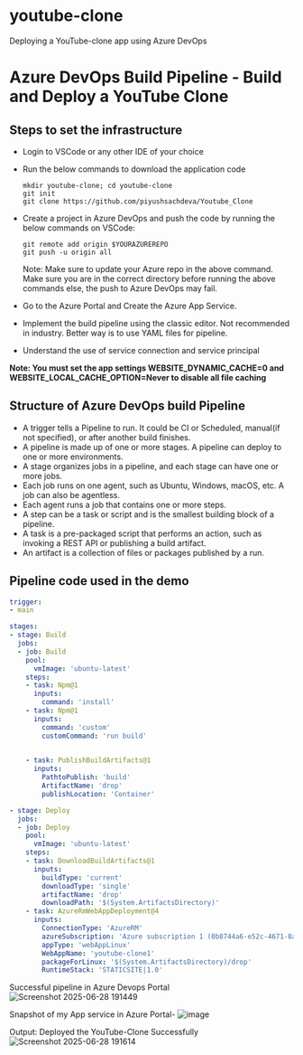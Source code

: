 # youtube-clone
Deploying a YouTube-clone app using Azure DevOps


# Azure DevOps Build Pipeline - Build and Deploy a YouTube Clone 


## Steps to set the infrastructure
- Login to VSCode or any other IDE of your choice
- Run the below commands to download the application code
  ```
  mkdir youtube-clone; cd youtube-clone
  git init
  git clone https://github.com/piyushsachdeva/Youtube_Clone
  ```
- Create a project in Azure DevOps and push the code by running the below commands on VSCode:
  ```
  git remote add origin $YOURAZUREREPO
  git push -u origin all
  ```
  Note: Make sure to update your Azure repo in the above command. Make sure you are in the correct directory before running the above commands else, the push to Azure DevOps may fail.

- Go to the Azure Portal and Create the Azure App Service.

- Implement the build pipeline using the classic editor. Not recommended in industry. Better way is to use   YAML files for pipeline.

- Understand the use of service connection and service principal


**Note: You must set the app settings WEBSITE_DYNAMIC_CACHE=0 and WEBSITE_LOCAL_CACHE_OPTION=Never to disable all file caching**


## Structure of Azure DevOps build Pipeline


*  A trigger tells a Pipeline to run. It could be CI or Scheduled, manual(if not specified), or after another build finishes.
*  A pipeline is made up of one or more stages. A pipeline can deploy to one or more environments.
*  A stage organizes jobs in a pipeline, and each stage can have one or more jobs.
*  Each job runs on one agent, such as Ubuntu, Windows, macOS, etc. A job can also be agentless.
*  Each agent runs a job that contains one or more steps.
*  A step can be a task or script and is the smallest building block of a pipeline.
*  A task is a pre-packaged script that performs an action, such as invoking a REST API or publishing a build artifact.
*  An artifact is a collection of files or packages published by a run.

## Pipeline code used in the demo

``` YAML
trigger: 
- main

stages:
- stage: Build
  jobs:
  - job: Build
    pool:
      vmImage: 'ubuntu-latest'
    steps:
    - task: Npm@1
      inputs:
        command: 'install'
    - task: Npm@1
      inputs:
        command: 'custom'
        customCommand: 'run build'

    
    - task: PublishBuildArtifacts@1
      inputs:
        PathtoPublish: 'build'
        ArtifactName: 'drop'
        publishLocation: 'Container'

- stage: Deploy 
  jobs:
  - job: Deploy
    pool:
      vmImage: 'ubuntu-latest'
    steps:
    - task: DownloadBuildArtifacts@1
      inputs:
        buildType: 'current'
        downloadType: 'single'
        artifactName: 'drop'
        downloadPath: '$(System.ArtifactsDirectory)'
    - task: AzureRmWebAppDeployment@4
      inputs:
        ConnectionType: 'AzureRM'
        azureSubscription: 'Azure subscription 1 (0b8744a6-e52c-4671-8afc-b21956415ad4)'
        appType: 'webAppLinux'
        WebAppName: 'youtube-clone1'
        packageForLinux: '$(System.ArtifactsDirectory)/drop'
        RuntimeStack: 'STATICSITE|1.0'
```
Successful pipeline in Azure Devops Portal
![Screenshot 2025-06-28 191449](https://github.com/user-attachments/assets/1e96464b-7da8-41d8-8c93-4290ea679f72)

Snapshot of my App service in Azure Portal-
![image](https://github.com/user-attachments/assets/dc490166-aa9f-4840-8bc2-1dfaf69469bf)

Output: Deployed the YouTube-Clone Successfully
![Screenshot 2025-06-28 191614](https://github.com/user-attachments/assets/f75aa42a-38a3-4529-91e2-28deb3829abf)


